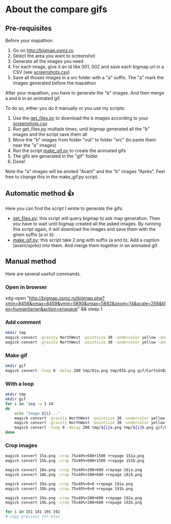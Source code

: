 # About the compare gifs

## Pre-requisites

Before your mapathon:

1. Go on http://bigmap.osmz.ru
2. Select the area you want to screenshot
3. Generate all the images you need
4. For each image, give it an id like 001, 002 and save each bigmap url in a CSV (see [screenshots.csv](screenshots.csv))
5. Save all thoses images in a src folder with a "a" suffix. The "a" mark the images generated before the mapathon

After your mapathon, you have to generate the "b" images. And then merge a and b in an animated gif.

To do so, either you do it manually or you use my scripts:

1. Use the [get_files.py](get_files.py) to download the b images according to your [screenshots.csv](screenshots.csv)
2. Run get_files.py multiple times, until bigmap generated all the "b" images and the script save them all
3. Move the "b" images from folder "out" to folder "src" (to paste them near the "a" images)
4. Run the script [make_gif.py](make_gif.py) to create the animated gifs
5. The gifs are generated in the "gif" folder
6. Done!

Note the "a" images will be anoted "Avant" and the "b" images "Après". Feel free to change this in the make_gif.py script.

## Automatic method 👍️

Here you can find the script I wrote to generate the gifs:
- [get_files.py](get_files.py): this script will query bigmap to ask map generation. Then you have to wait until bigmap created all the asked images. By running this script again, it will download the images and save them with the given suffix (a or b)
- [make_gif.py](make_gif.py): this script take 2 png with suffix (a and b). Add a caption (avant/après) into them. And merge them together in an animated gif.

## Manual method

Here are several usefull commands.

### Open in browser

xdg-open "http://bigmap.osmz.ru/bigmap.php?xmin=8456&xmax=8459&ymin=5890&ymax=5892&zoom=14&scale=256&tiles=humanitarian&action=enqueue" && sleep 1

### Add comment

```sh
mkdir tmp
magick convert -gravity NorthWest -pointsize 30 -undercolor yellow -annotate +10+10 "Avant" src/001a.png tmp/001a.png
magick convert -gravity NorthWest -pointsize 30 -undercolor yellow -annotate +10+10 "Après" src/001b.png tmp/001b.png
```

### Make gif

```sh
mkdir gif
magick convert -loop 0 -delay 200 tmp/01a.png tmp/01b.png gif/CartoStBarth2023-01.gif
```

### With a loop
```sh
mkdir tmp
mkdir gif
for i in `seq -w 1 24`
do
    echo "Image ${i}..."
    magick convert -gravity NorthWest -pointsize 30 -undercolor yellow -annotate +10+10 "Avant" ${i}a.png tmp/${i}a.png
    magick convert -gravity NorthWest -pointsize 30 -undercolor yellow -annotate +10+10 "Après" ${i}b.png tmp/${i}b.png
    magick convert -loop 0 -delay 200 tmp/${i}a.png tmp/${i}b.png gif/CartoStBarth2023-${i}.gif
done
```

### Crop images
```sh
magick convert 15a.png -crop 75x40%+600+1500 +repage 151a.png
magick convert 15b.png -crop 75x40%+600+1500 +repage 151b.png

magick convert 18a.png -crop 75x40%+200+600 +repage 181a.png
magick convert 18b.png -crop 75x40%+200+600 +repage 181b.png

magick convert 19a.png -crop 75x40%+0+0 +repage 191a.png
magick convert 19b.png -crop 75x40%+0+0 +repage 191b.png

magick convert 19a.png -crop 75x40%+200+600 +repage 192a.png
magick convert 19b.png -crop 75x40%+200+600 +repage 192b.png

for i in 151 181 191 192
# copy previous for bloc
```